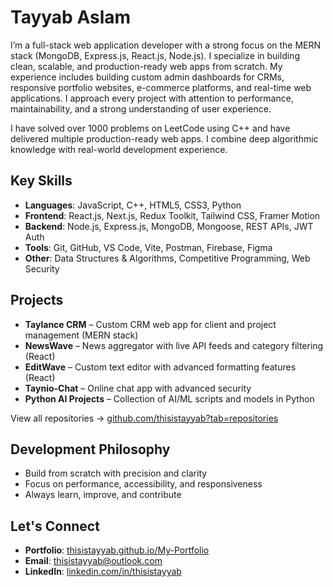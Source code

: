 # Tayyab Aslam

I’m a full-stack web application developer with a strong focus on the MERN stack (MongoDB, Express.js, React.js, Node.js).
I specialize in building clean, scalable, and production-ready web apps from scratch. My experience includes building custom admin dashboards for CRMs, responsive portfolio websites, e-commerce platforms, and real-time web applications. I approach every project with attention to performance, maintainability, and a strong understanding of user experience.

I have solved over 1000 problems on LeetCode using C++ and have delivered multiple production-ready web apps. I combine deep algorithmic knowledge with real-world development experience.

## Key Skills

- **Languages**: JavaScript, C++, HTML5, CSS3, Python
- **Frontend**: React.js, Next.js, Redux Toolkit, Tailwind CSS, Framer Motion
- **Backend**: Node.js, Express.js, MongoDB, Mongoose, REST APIs, JWT Auth
- **Tools**: Git, GitHub, VS Code, Vite, Postman, Firebase, Figma
- **Other**: Data Structures & Algorithms, Competitive Programming, Web Security

## Projects

- **Taylance CRM** – Custom CRM web app for client and project management (MERN stack)
- **NewsWave** – News aggregator with live API feeds and category filtering (React)
- **EditWave** – Custom text editor with advanced formatting features (React)
- **Taynio-Chat** – Online chat app with advanced security
- **Python AI Projects** – Collection of AI/ML scripts and models in Python

View all repositories → [github.com/thisistayyab?tab=repositories](https://github.com/thisistayyab?tab=repositories)

## Development Philosophy

- Build from scratch with precision and clarity
- Focus on performance, accessibility, and responsiveness
- Always learn, improve, and contribute

## Let's Connect

- **Portfolio**: [thisistayyab.github.io/My-Portfolio](https://thisistayyab.vercel.app)
- **Email**: thisistayyab@outlook.com
- **LinkedIn**: [linkedin.com/in/thisistayyab](https://linkedin.com/in/thisistayyab)


<!--
**thisistayyab/thisistayyab** is a ✨ _special_ ✨ repository because its `README.md` (this file) appears on your GitHub profile.

Here are some ideas to get you started:

- 🔭 I’m currently working on ...
- 🌱 I’m currently learning ...
- 👯 I’m looking to collaborate on ...
- 🤔 I’m looking for help with ...
- 💬 Ask me about ...
- 📫 How to reach me: ...
- 😄 Pronouns: ...
- ⚡ Fun fact: ...
-->
